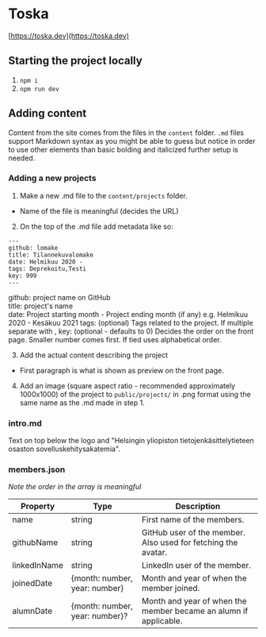 # Toska

[https://toska.dev](https://toska.dev)

## Starting the project locally

1. `npm i`
2. `npm run dev`

## Adding content

Content from the site comes from the files in the `content` folder. `.md` files support Markdown syntax as you might be able to guess but notice in order to use other elements than basic bolding and italicized further setup is needed.

### Adding a new projects

1. Make a new .md file to the `content/projects` folder.

- Name of the file is meaningful (decides the URL)

2. On the top of the .md file add metadata like so:

```
---
github: lomake
title: Tilannekuvalomake
date: Helmikuu 2020 -
tags: Deprekoitu,Testi
key: 999
---
```

github: project name on GitHub  
title: project's name  
date: Project starting month - Project ending month (if any) e.g. Helmikuu 2020 - Kesäkuu 2021
tags: (optional) Tags related to the project. If multiple separate with ,
key: (optional - defaults to 0) Decides the order on the front page. Smaller number comes first. If tied uses alphabetical order.

3. Add the actual content describing the project

- First paragraph is what is shown as preview on the front page.

4. Add an image (square aspect ratio - recommended approximately 1000x1000) of the project to `public/projects/` in .png format using the same name as the .md made in step 1.

### intro.md

Text on top below the logo and "Helsingin yliopiston tietojenkäsittelytieteen osaston sovelluskehitysakatemia".

### members.json

_Note the order in the array is meaningful_

| Property     | Type                           | Description                                                      |
| ------------ | ------------------------------ | ---------------------------------------------------------------- |
| name         | string                         | First name of the members.                                       |
| githubName   | string                         | GitHub user of the member. Also used for fetching the avatar.    |
| linkedInName | string                         | LinkedIn user of the member.                                     |
| joinedDate   | {month: number, year: number}  | Month and year of when the member joined.                        |
| alumnDate    | {month: number, year: number}? | Month and year of when the member became an alumn if applicable. |
